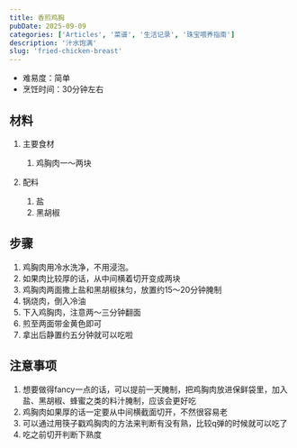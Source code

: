 ```yaml
---
title: 香煎鸡胸
pubDate: 2025-09-09
categories: ['Articles', '菜谱', '生活记录', '珠宝喂养指南']
description: '汁水饱满'
slug: 'fried-chicken-breast'
---
```


- 难易度：简单
- 烹饪时间：30分钟左右

## 材料

1. 主要食材

   1. 鸡胸肉一～两块
   
1. 配料

   1. 盐
   1. 黑胡椒

## 步骤

1. 鸡胸肉用冷水洗净，不用浸泡。
1. 如果肉比较厚的话，从中间横着切开变成两块
1. 鸡胸肉两面撒上盐和黑胡椒抹匀，放置约15～20分钟腌制
1. 锅烧肉，倒入冷油
1. 下入鸡胸肉，注意两～三分钟翻面
1. 煎至两面带金黄色即可
1. 拿出后静置约五分钟就可以吃啦

## 注意事项

1. 想要做得fancy一点的话，可以提前一天腌制，把鸡胸肉放进保鲜袋里，加入盐、黑胡椒、蜂蜜之类的料汁腌制，应该会更好吃
1. 鸡胸肉如果厚的话一定要从中间横截面切开，不然很容易老
1. 可以通过用筷子戳鸡胸肉的方法来判断有没有熟，比较q弹的时候就可以吃了
1. 吃之前切开判断下熟度
